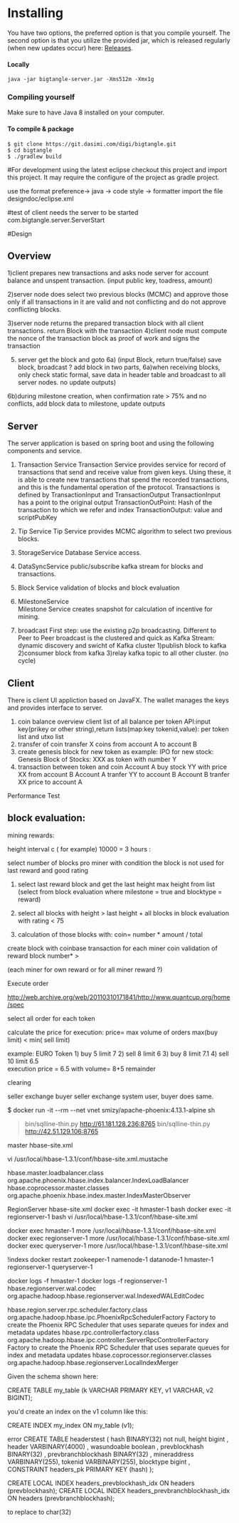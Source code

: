 # Installing

You have two options, the preferred option is that you compile yourself. The second option is that you utilize the provided jar, which is released regularly (when new updates occur) here: [ Releases](https://).



#### Locally

```
java -jar bigtangle-server.jar -Xms512m -Xmx1g 
```

### Compiling yourself  

Make sure to have Java 8 installed on your computer.

#### To compile & package
```
$ git clone https://git.dasimi.com/digi/bigtangle.git
$ cd bigtangle
$ ./gradlew build 

```


#For development using the latest eclipse
checkout this project and import this project. It may require the configure of the  project as gradle project.

use the format preference-> java -> code style -> formatter import the file designdoc/eclipse.xml



#test of client needs the server to be started
com.bigtangle.server.ServerStart



#Design


## Overview

1)client prepares new transactions and asks node server for account balance and unspent transaction. (input public key, toadress, amount)

2)server node does select two previous blocks (MCMC) and approve those only if all transactions in it are valid and  not conflicting and do not approve conflicting blocks.

3)server node returns the prepared transaction block with all client transactions. 
return Block with the  transaction 
4)client node must compute the nonce of the transaction block as proof of work and signs the transaction

5) server get the block and goto 6a)
(input Block, return true/false) save block, broadcast
? add block in two parts, 
6a)when receiving blocks, only check static formal, save data in header table and broadcast to all server nodes. no update outputs)

6b)during milestone creation, when confirmation rate > 75% and no conflicts, add block data to milestone, update outputs


## Server 
The server application is based on spring boot and using the following components and service.
 
1) Transaction Service 
Transaction Service  provides service for record of transactions that send and receive value from given keys. Using these,
it is able to create new transactions that spend the recorded transactions, and this is the fundamental operation
of the  protocol.
Transactions is defined by TransactionInput and TransactionOutput
TransactionInput has a point to the original output
TransactionOutPoint:  Hash of the transaction to which we refer and index 
TransactionOutput:
value and scriptPubKey

2) Tip Service
 Tip Service provides MCMC algorithm to select two previous blocks.
 
3) StorageService
Database Service access.

4) DataSyncService
public/subscribe kafka stream for blocks and transactions.

5) Block Service
validation of blocks and block evaluation 

6) MilestoneService  
Milestone Service creates snapshot for calculation of incentive for mining.

7) broadcast
First step: use the existing p2p broadcasting.
Different to Peer to Peer broadcast is the clustered and quick as 
Kafka Stream:
dynamic discovery and swicht of Kafka cluster 
1)publish block to kafka
2)consumer block from kafka
3)relay kafka topic to all other cluster. (no cycle)



## Client
There is client UI appliction based on JavaFX. The wallet manages the keys and provides interface to server.


 1) coin balance overview client
 list of all balance per token
 API:input key(prikey or other string),return lists(map:key tokenid,value): per token list and utxo list
 2) transfer of coin
 transfer X coins from account A to account B
 3) create genesis block for new token 
 as example: IPO for new stock: Genesis Block of Stocks: XXX as token with number Y 
 4) transaction between token and coin
 Account A  buy stock YY with price XX  from  account B 
 Account A  tranfer  YY to   account B
 Account B tranfer  XX price to   account A



Performance Test



##  block evaluation:

mining rewards:

height interval c ( for example) 10000 = 3 hours  :


select number of   blocks pro miner with condition the block is not used for last reward and good rating
1) select last reward block and get the last height 
max height from list (select   from block evaluation where milestone = true and blocktype = reward)

2) select all blocks with height > last height + all blocks in block evaluation with rating < 75 

3) calculation of those  blocks  with:
coin= number * amount / total
  
create block with coinbase transaction for each miner coin 
 validation of reward block number* >  
 
(each miner for own reward or for all miner reward ?)
 
 
 Execute order
 
http://web.archive.org/web/20110310171841/http://www.quantcup.org/home/spec
 
 select all order for each token
 
 calculate the price for execution: price= max volume of orders
 max(buy limit) <  min(  sell limit)
 
 example:
 	EURO Token
 		1) buy  5  limit  7
 		2)					sell 8 limit 6
 		3) buy  8  limit  7.1
 		4)					sell 10 limit 6.5	
 	execution price = 6.5 with volume= 8+5
 					remainder 			
 	
 clearing
  
  seller exchange buyer	
  seller exchange system user, buyer does same.
  
  
  $ docker run -it --rm --net vnet smizy/apache-phoenix:4.13.1-alpine sh
> bin/sqlline-thin.py http://61.181.128.236:8765
bin/sqlline-thin.py http://42.51.129.106:8765


master hbase-site.xml

vi /usr/local/hbase-1.3.1/conf/hbase-site.xml.mustache

<property>
  <name>hbase.master.loadbalancer.class</name>                                     
  <value>org.apache.phoenix.hbase.index.balancer.IndexLoadBalancer</value>
</property>

<property>
  <name>hbase.coprocessor.master.classes</name>
  <value>org.apache.phoenix.hbase.index.master.IndexMasterObserver</value>
</property>


RegionServer  hbase-site.xml
docker exec -it hmaster-1 bash
docker exec -it regionserver-1 bash
vi /usr/local/hbase-1.3.1/conf/hbase-site.xml

docker exec hmaster-1 more  /usr/local/hbase-1.3.1/conf/hbase-site.xml
docker exec regionserver-1 more  /usr/local/hbase-1.3.1/conf/hbase-site.xml
docker exec queryserver-1 more  /usr/local/hbase-1.3.1/conf/hbase-site.xml

!indexs
docker restart zookeeper-1 namenode-1  datanode-1 hmaster-1 regionserver-1 queryserver-1 

docker logs -f  hmaster-1
 docker logs -f regionserver-1
<property> 
  <name>hbase.regionserver.wal.codec</name> 
  <value>org.apache.hadoop.hbase.regionserver.wal.IndexedWALEditCodec</value> 
</property>

<property> 
  <name>hbase.region.server.rpc.scheduler.factory.class</name>
  <value>org.apache.hadoop.hbase.ipc.PhoenixRpcSchedulerFactory</value> 
  <description>Factory to create the Phoenix RPC Scheduler that uses separate queues for index and metadata updates</description> 
</property>

<property>
  <name>hbase.rpc.controllerfactory.class</name>
  <value>org.apache.hadoop.hbase.ipc.controller.ServerRpcControllerFactory</value>
  <description>Factory to create the Phoenix RPC Scheduler that uses separate queues for index and metadata updates</description>
</property>

<property>
  <name>hbase.coprocessor.regionserver.classes</name>
  <value>org.apache.hadoop.hbase.regionserver.LocalIndexMerger</value> 
</property>

Given the schema shown here:

CREATE TABLE my_table (k VARCHAR PRIMARY KEY, v1 VARCHAR, v2 BIGINT);

you'd create an index on the v1 column like this:

CREATE INDEX my_index ON my_table (v1);

error
 CREATE TABLE headerstest  (  hash BINARY(32) not null,   height bigint ,  header VARBINARY(4000) ,   wasundoable boolean ,
prevblockhash  BINARY(32) ,     prevbranchblockhash  BINARY(32) ,
 mineraddress VARBINARY(255),     tokenid VARBINARY(255),     blocktype bigint ,
 CONSTRAINT headers_pk PRIMARY KEY (hash)   );
                
CREATE LOCAL INDEX headers_prevblockhash_idx ON headers (prevblockhash);
CREATE LOCAL INDEX headers_prevbranchblockhash_idx ON headers (prevbranchblockhash);


to replace to char(32)
